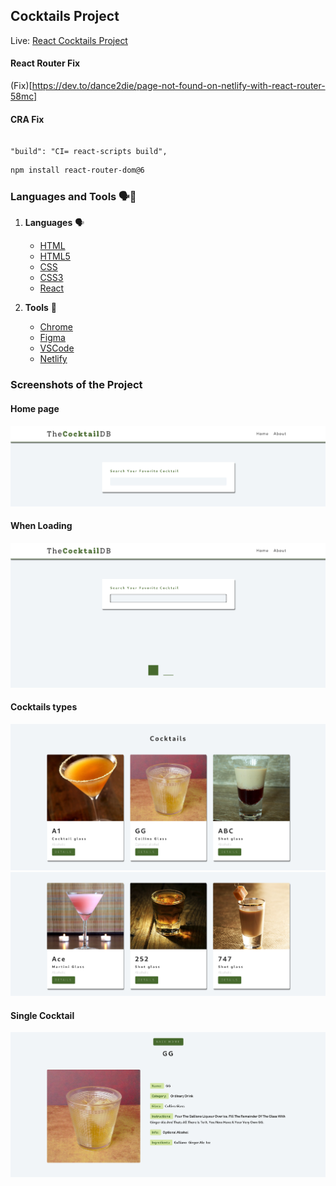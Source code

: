 ## Cocktails Project

Live: [React Cocktails Project](https://my-react-project-cocktail.netlify.app/)

#### React Router Fix

(Fix)[https://dev.to/dance2die/page-not-found-on-netlify-with-react-router-58mc]

#### CRA Fix

```

"build": "CI= react-scripts build",

```

```sh
npm install react-router-dom@6
```

### Languages and Tools 🗣️🔧

1. **Languages** 🗣️

   - [HTML](https://github.com/topics/html)
   - [HTML5](https://github.com/topics/html5)
   - [CSS](https://github.com/topics/css)
   - [CSS3](https://github.com/topics/css3)
   - [React](https://github.com/topics/react)

2. **Tools** 🔧
   - [Chrome](https://github.com/topics/chrome)
   - [Figma](https://github.com/topics/figma)
   - [VSCode](https://github.com/topics/vscode)
   - [Netlify](https://github.com/topics/netlify)

### Screenshots of the Project

#### Home page
![alt text](image.png)

#### When Loading
![alt text](image-4.png)

#### Cocktails types
![alt text](image-1.png)
![alt text](image-2.png)

#### Single Cocktail
![alt text](image-3.png)
